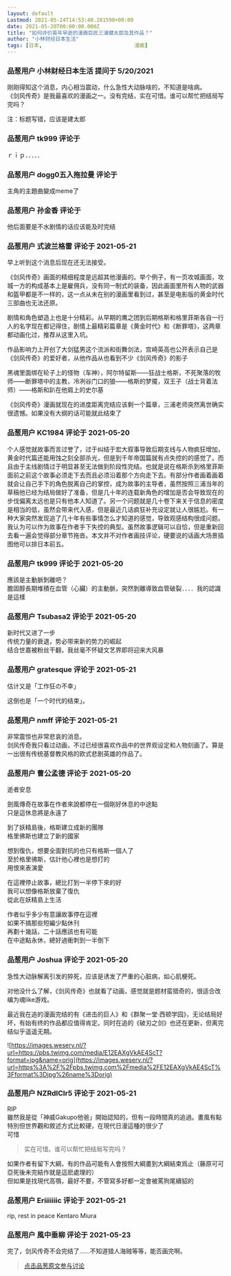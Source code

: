 ```yaml
---
layout: default
Lastmod: 2021-05-24T14:53:40.281598+00:00
date: 2021-05-20T00:00:00.000Z
title: "如何评价英年早逝的漫画巨匠三浦健太郎及其作品？"
author: "小林财经日本生活"
tags: [日本,								漫画]
---
```



### 品葱用户 **小林财经日本生活** 提问于 5/20/2021
    
刚刚得知这个消息，内心相当震动，什么急性大动脉啥的，不知道是啥病。  
《剑风传奇》是我最喜欢的漫画之一。没有完结，实在可惜。谁可以帮忙把结局写完吗？  
  
注：标题写错，应该是建太郎
    
                

### 品葱用户 **tk999** 评论于 
        
ｒｉｐ．．．．．
        
                

### 品葱用户 **dogg0五入拖拉曼** 评论于 
        
主角的主題曲變成meme了
        
                

### 品葱用户 **孙金香** 评论于 
        
他后面要是不水剧情的话应该能及时完结
        
                

### 品葱用户 **式波兰格雷** 评论于 2021-05-21
        
早上听到这个消息后现在还无法接受。  
  
《剑风传奇》画面的精细程度是远超其他漫画的。举个例子，有一页攻城画面，攻城一方的构成基本上是雇佣兵，没有同一制式的装备，因此画面里所有人物的武器和盔甲都是不一样的，这一点从未在别的漫画里看到过，甚至是电影版的黄金时代三部曲也无法还原。  
  
剧情和角色塑造上也是十分精彩。从早期的鹰之团到后期格斯和格里菲斯各自一行人的名字现在都记得住，剧情上最精彩篇章是《黄金时代》和《断罪塔》，这两章都动画化过，推荐从这里入坑。  
  
作品影响力上开创了大剑猛男这个流派和街舞剑法，宫崎英高也公开表示自己是《剑风传奇》的爱好者，从他作品从也看到不少《剑风传奇》的影子  
  
黑魂里面绑在轮子上的怪物（车神），阿尔特留斯——狂战士格斯，不死聚落的牧师——断罪塔中的主教，冷冽谷门口的狼——格斯的梦魇，双王子（战士背着法师）——格斯和趴在他肩上的史尔基  
  
《剑风传奇》漫画就现在的进度距离完结应该剩一个篇章，三浦老师突然离世确实很遗憾。如果没有大纲的话可能就此结束了
        
                

### 品葱用户 **KC1984** 评论于 2021-05-20
        
个人感觉就故事而言过誉了，过于纠结于宏大叙事导致后期支线与人物疯狂增加，黄金时代篇还能用蚀之刻全部杀光，但是到千年帝国篇就有点失控的的感觉了。而且由于主线剧情过于明显甚至无法做到阶段性完结。也就是说在格斯杀到格里菲斯面前之前这个故事必须走下去而且必须沿着那个方向走下去。有部分作者画着画着就会让自己手下的角色脱离自己的掌控，成为故事的主导者，虽然按照三浦当年的草稿他已经为结局做好了准备，但是几十年的连载新角色的增加是否会导致现在的步伐偏离太远也是只有他本人知道了。另一个问题就是几十卷下来关于信息的密度是相当的低，虽然会带来代入感，但是最近几话疯狂补充设定就让人很尴尬。有一种大家突然发现追了几十年有些事情怎么才知道的感觉，导致观感结构很成问题。我认为可以作为故事在作者手下失控的典型。虽然故事逻辑可以自恰，但是重新回去看一遍会觉得部分章节拖沓。本文并不对作者画技评论，硬要说的话画大场景插图他可以排日本前五。
        
                

### 品葱用户 **tk999** 评论于 2021-05-20
        
應該是主動脈剝離吧？  
膽固醇長期堆積在血管（心臟）的主動脈，突然剝離導致血管破裂．．．．我的認識是這樣
        
                

### 品葱用户 **Tsubasa2** 评论于 2021-05-20
        
新时代又进了一步  
传统力量的衰退，势必带来新的势力的崛起  
结合世嘉被粉丝干翻，我丝毫不怀疑文艺界即将迎来大风暴
        
                

### 品葱用户 **gratesque** 评论于 2021-05-21
        
估计又是「工作狂の不幸」  
  
这倒也是「一个时代的结束」。
        
                

### 品葱用户 **nmff** 评论于 2021-05-21
        
非常震惊也非常悲哀的消息。  
剑风传奇我只看过动画，不过已经很喜欢作品中的世界观设定和人物刻画了。算是一出很有传统基督教风格的欧式悲剧英雄的作品了。
        
                

### 品葱用户 **曹公孟德** 评论于 2021-05-20
        
逝者安息  
  
劍風傳奇在故事在作者來說都停在一個剛好休息的中途點  
只是這休息將是永遠了  
  
到了妖精島後，格斯建立成新的團隊  
格里佛斯也建立了新的國家  
  
想到復仇，想要全面對抗的也只有格斯一個人了  
至於格里彿斯，估計他心裡也是想打的  
用恨來表演愛  
  
在這裡停止故事，總比打到一半停下來的好  
我可以想像格斯放棄了復仇  
從此在妖精島上生活  
  
作者似乎多少有意讓故事停在這裡  
如果不搞那些短編少點休刊  
再劃十幾話，二十話應該也有可能  
在中途點永休，總好過衝刺到一半倒下
        
                

### 品葱用户 **Joshua** 评论于 2021-05-20
        
急性大动脉解离引发的猝死，应该是诱发了严重的心脏病，如心肌梗死。  
  
对他没什么了解，《剑风传奇》也就看了动画，感觉就是题材蛮猎奇的，很适合改编为魂like游戏。  
  
最近我在追的漫画完结的有《进击的巨人》和《群聚一堂·西顿学园》，无论结局好坏，有始有终的作品都应值得肯定。同时在追的《破刃之剑》也还在更新，但离完结似乎遥遥无期。  
  
![https://images.weserv.nl/?url=https://pbs.twimg.com/media/E12EAXgVkAE4ScT?format=jpg&name=orig](https://images.weserv.nl/?url=https%3A%2F%2Fpbs.twimg.com%2Fmedia%2FE12EAXgVkAE4ScT%3Fformat%3Djpg%26name%3Dorig)
        
                

### 品葱用户 **NZRdlClr5** 评论于 2021-05-21
        
RIP  
雖然我是從「神威Gakupo他爸」開始認知的，但有一段時間真的追過。畫風有點特別但世界觀和敘述方式比較硬，在現代日漫這種的很少了  
可惜  

> 实在可惜。谁可以帮忙把结局写完吗？

  
如果作者有留下大綱，有的作品可能有人會按照大綱畫到大綱結束爲止（藤原可可亞死後未完結作就是這麽處理的）  
但如果是找現代高鶚，最好不要，不管寫多好都一定會被罵狗尾續貂的
        
                

### 品葱用户 **Eriiiiiiic** 评论于 2021-05-21
        
rip, rest in peace Kentaro Miura
        
                

### 品葱用户 **風中垂柳** 评论于 2021-05-23
        
完了，剑风传奇不会完结了……不知道猎人海贼等等，能否画完啊。
        
                





> [点击品葱原文参与讨论](https://pincong.rocks/question/38867)

